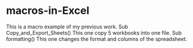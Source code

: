 # macros-in-Excel
This is a macro example of my previous work. 
Sub Copy_and_Export_Sheets()
This one copy 5 workbooks into one file.
Sub formatting()
This one changes the format and columns of the spreadsheet.
